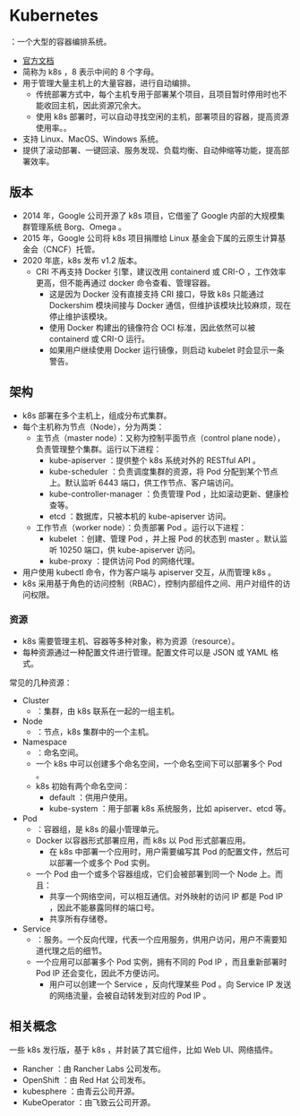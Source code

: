# Kubernetes

：一个大型的容器编排系统。
- [官方文档](https://kubernetes.io/docs)
- 简称为 k8s ，8 表示中间的 8 个字母。
- 用于管理大量主机上的大量容器，进行自动编排。
  - 传统部署方式中，每个主机专用于部署某个项目，且项目暂时停用时也不能收回主机，因此资源冗余大。
  - 使用 k8s 部署时，可以自动寻找空闲的主机，部署项目的容器，提高资源使用率。。
- 支持 Linux、MacOS、Windows 系统。
- 提供了滚动部署、一键回滚、服务发现、负载均衡、自动伸缩等功能，提高部署效率。

## 版本

- 2014 年，Google 公司开源了 k8s 项目，它借鉴了 Google 内部的大规模集群管理系统 Borg、Omega 。
- 2015 年，Google 公司将 k8s 项目捐赠给 Linux 基金会下属的云原生计算基金会（CNCF）托管。
- 2020 年底，k8s 发布 v1.2 版本。
  - CRI 不再支持 Docker 引擎，建议改用 containerd 或 CRI-O ，工作效率更高，但不能再通过 docker 命令查看、管理容器。
    - 这是因为 Docker 没有直接支持 CRI 接口，导致 k8s 只能通过 Dockershim 模块间接与 Docker 通信，但维护该模块比较麻烦，现在停止维护该模块。
    - 使用 Docker 构建出的镜像符合 OCI 标准，因此依然可以被 containerd 或 CRI-O 运行。
    - 如果用户继续使用 Docker 运行镜像，则启动 kubelet 时会显示一条警告。

## 架构

- k8s 部署在多个主机上，组成分布式集群。
- 每个主机称为节点（Node），分为两类：
  - 主节点（master node）：又称为控制平面节点（control plane node），负责管理整个集群。运行以下进程：
    - kube-apiserver ：提供整个 k8s 系统对外的 RESTful API 。
    - kube-scheduler ：负责调度集群的资源，将 Pod 分配到某个节点上。默认监听 6443 端口，供工作节点、客户端访问。
    - kube-controller-manager ：负责管理 Pod ，比如滚动更新、健康检查等。
    - etcd ：数据库，只被本机的 kube-apiserver 访问。
  - 工作节点（worker node）：负责部署 Pod 。运行以下进程：
    - kubelet ：创建、管理 Pod ，并上报 Pod 的状态到 master 。默认监听 10250 端口，供 kube-apiserver 访问。
    - kube-proxy ：提供访问 Pod 的网络代理。
    <!-- - coredns -->
    <!-- - storage-provisioner -->
    <!-- pause -->
- 用户使用 kubectl 命令，作为客户端与 apiserver 交互，从而管理 k8s 。
- k8s 采用基于角色的访问控制（RBAC），控制内部组件之间、用户对组件的访问权限。

### 资源

- k8s 需要管理主机、容器等多种对象，称为资源（resource）。
- 每种资源通过一种配置文件进行管理。配置文件可以是 JSON 或 YAML 格式。

常见的几种资源：
- Cluster
  - ：集群，由 k8s 联系在一起的一组主机。
- Node
  - ：节点，k8s 集群中的一个主机。
- Namespace
  - ：命名空间。
  - 一个 k8s 中可以创建多个命名空间，一个命名空间下可以部署多个 Pod 。
  - k8s 初始有两个命名空间：
    - default ：供用户使用。
    - kube-system ：用于部署 k8s 系统服务，比如 apiserver、etcd 等。
- Pod
  - ：容器组，是 k8s 的最小管理单元。
  - Docker 以容器形式部署应用，而 k8s 以 Pod 形式部署应用。
    - 在 k8s 中部署一个应用时，用户需要编写其 Pod 的配置文件，然后可以部署一个或多个 Pod 实例。
  - 一个 Pod 由一个或多个容器组成，它们会被部署到同一个 Node 上。而且：
    - 共享一个网络空间，可以相互通信。对外映射的访问 IP 都是 Pod IP ，因此不能暴露同样的端口号。
    - 共享所有存储卷。
- Service
  - ：服务。一个反向代理，代表一个应用服务，供用户访问，用户不需要知道代理之后的细节。
  - 一个应用可以部署多个 Pod 实例，拥有不同的 Pod IP ，而且重新部署时 Pod IP 还会变化，因此不方便访问。
    - 用户可以创建一个 Service ，反向代理某些 Pod 。向 Service IP 发送的网络流量，会被自动转发到对应的 Pod IP 。

## 相关概念

一些 k8s 发行版，基于 k8s ，并封装了其它组件，比如 Web UI、网络插件。
- Rancher ：由 Rancher Labs 公司发布。
- OpenShift ：由 Red Hat 公司发布。
- kubesphere ：由青云公司开源。
- KubeOperator ：由飞致云公司开源。
